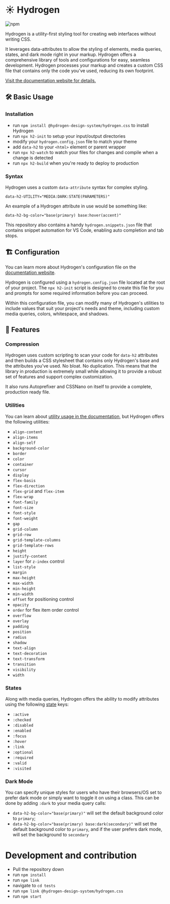 # ☀️ Hydrogen

<img alt="npm" src="https://img.shields.io/npm/v/@hydrogen-design-system/hydrogen.css?color=%239d5cff&label=latest">

Hydrogen is a utility-first styling tool for creating web interfaces without writing CSS.

It leverages data-attributes to allow the styling of elements, media queries, states, and dark mode right in your markup. Hydrogen offers a comprehensive library of tools and configurations for easy, seamless development. Hydrogen processes your markup and creates a custom CSS file that contains only the code you've used, reducing its own footprint.

[Visit the documentation website for details.](https://hydrogen.design)

## 🛠️ Basic Usage

### Installation

- run `npm install @hydrogen-design-system/hydrogen.css` to install Hydrogen
- run `npx h2-init` to setup your input/output directories
- modify your `hydrogen.config.json` file to match your theme
- add `data-h2` to your `<html>` element or parent wrapper
- run `npx h2-watch` to watch your files for changes and compile when a change is detected
- run `npx h2-build` when you're ready to deploy to production

### Syntax

Hydrogen uses a custom `data-attribute` syntax for complex styling.

`data-h2-UTILITY="MEDIA:DARK:STATE(PARAMETERS)"`

An example of a Hydrogen attribute in use would be something like:

`data-h2-bg-color="base(primary) base:hover(accent)"`

This repository also contains a handy `hydrogen.snippets.json` file that contains snippet automation for VS Code, enabling auto completion and tab stops.

## 🏗️ Configuration

You can learn more about Hydrogen's configuration file on the [documentation website](https://hydrogen.design/#configuration).

Hydrogen is configured using a `hydrogen.config.json` file located at the root of your project. The `npx h2-init` script is designed to create this file for you and prompts for some required information before you can proceed.

Within this configuration file, you can modify many of Hydrogen's utilities to include values that suit your project's needs and theme, including custom media queries, colors, whitespace, and shadows.

## 🤖 Features

### Compression

Hydrogen uses custom scripting to scan your code for `data-h2` attributes and then builds a CSS stylesheet that contains only Hydrogen's base and the attributes you've used. No bloat. No duplication. This means that the library in production is extremely small while allowing it to provide a robust set of features and support complex customization.

It also runs Autoprefixer and CSSNano on itself to provide a complete, production ready file.

### Utilities

You can learn about [utility usage in the documentation](https://hydrogen.design/#backgroundColor), but Hydrogen offers the following utilities:

- `align-content`
- `align-items`
- `align-self`
- `background-color`
- `border`
- `color`
- `container`
- `cursor`
- `display`
- `flex-basis`
- `flex-direction`
- `flex-grid` and `flex-item`
- `flex-wrap`
- `font-family`
- `font-size`
- `font-style`
- `font-weight`
- `gap`
- `grid-column`
- `grid-row`
- `grid-template-columns`
- `grid-template-rows`
- `height`
- `justify-content`
- `layer` for `z-index` control
- `list-style`
- `margin`
- `max-height`
- `max-width`
- `min-height`
- `min-width`
- `offset` for positioning control
- `opacity`
- `order` for flex item order control
- `overflow`
- `overlay`
- `padding`
- `position`
- `radius`
- `shadow`
- `text-align`
- `text-decoration`
- `text-transform`
- `transition`
- `visibility`
- `width`

### States

Along with media queries, Hydrogen offers the ability to modify attributes using the following [state](https://hydrogen.design/#states) keys:

- `:active`
- `:checked`
- `:disabled`
- `:enabled`
- `:focus`
- `:hover`
- `:link`
- `:optional`
- `:required`
- `:valid`
- `:visited`

### Dark Mode

You can specify unique styles for users who have their browsers/OS set to prefer dark mode or simply want to toggle it on using a class. This can be done by adding `:dark` to your media query calls:

- `data-h2-bg-color="base(primary)"` will set the default background color to `primary`;
- `data-h2-bg-color="base(primary) base:dark(secondary)"` will set the default background color to `primary`, and if the user prefers dark mode, will set the background to `secondary`

# Development and contribution
- Pull the repository down
- run `npm install`
- run `npm link`
- navigate to `cd tests`
- run `npm link @hydrogen-design-system/hydrogen.css`
- run `npm start`
